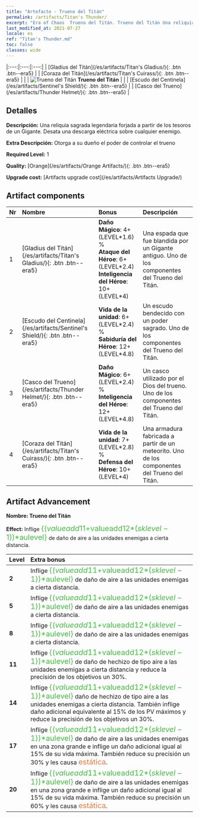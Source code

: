 ```yaml
---
title: "Artefacto - Trueno del Titán"
permalink: /artifacts/Titan's Thunder/
excerpt: "Era of Chaos  Trueno del Titán. Trueno del Titán Una reliquia sagrada legendaria forjada a partir de los tesoros de un Gigante. Desata una descarga eléctrica sobre cualquier enemigo."
last_modified_at: 2021-07-27
locale: es
ref: "Titan's Thunder.md"
toc: false
classes: wide
---
```


  |:---:|:---:|:---:| 
  |  [Gladius del Titán](/es/artifacts/Titan's Gladius/){: .btn .btn--era5} |   |  [Coraza del Titán](/es/artifacts/Titan's Cuirass/){: .btn .btn--era5} | 
  |   | ![Trueno del Titán](/images/t/icon_artifact_42.png) **Trueno del Titán** |  | 
  |  [Escudo del Centinela](/es/artifacts/Sentinel's Shield/){: .btn .btn--era5} |   |  [Casco del Trueno](/es/artifacts/Thunder Helmet/){: .btn .btn--era5} | 


## Detalles

 **Descripción:** Una reliquia sagrada legendaria forjada a partir de los tesoros de un Gigante. Desata una descarga eléctrica sobre cualquier enemigo.

 **Extra Descripción:** Otorga a su dueño el poder de controlar el trueno

 **Required Level:** 1

 **Quality:** [Orange](/es/artifacts/Orange Artifacts/){: .btn .btn--era5}

 **Upgrade cost:** [Artifacts upgrade cost](/es/artifacts/Artifacts Upgrade/)



## Artifact components

  | Nr |    Nombre    |   Bonus | Descripción | 
  |:---|:-----------|:--------|:------------| 
  | 1 | [Gladius del Titán](/es/artifacts/Titan's Gladius/){: .btn .btn--era5} | **Daño Mágico**: 4+(LEVEL\*1.6) %<br/>**Ataque del Héroe**: 6+(LEVEL\*2.4)<br/>**Inteligencia del Héroe**: 10+(LEVEL\*4) | Una espada que fue blandida por un Gigante antiguo. Uno de los componentes del Trueno del Titán. | 
  | 2 | [Escudo del Centinela](/es/artifacts/Sentinel's Shield/){: .btn .btn--era5} | **Vida de la unidad**: 6+(LEVEL\*2.4) %<br/>**Sabiduría del Héroe**: 12+(LEVEL\*4.8) | Un escudo bendecido con un poder sagrado. Uno de los componentes del Trueno del Titán. | 
  | 3 | [Casco del Trueno](/es/artifacts/Thunder Helmet/){: .btn .btn--era5} | **Daño Mágico**: 6+(LEVEL\*2.4) %<br/>**Inteligencia del Héroe**: 12+(LEVEL\*4.8) | Un casco utilizado por el Dios del trueno. Uno de los componentes del Trueno del Titán. | 
  | 4 | [Coraza del Titán](/es/artifacts/Titan's Cuirass/){: .btn .btn--era5} | **Vida de la unidad**: 7+(LEVEL\*2.8) %<br/>**Defensa del Héroe**: 10+(LEVEL\*4) | Una armadura fabricada a partir de un meteorito. Uno de los componentes del Trueno del Titán. | 


## Artifact Advancement

 **Nombre: Trueno del Titán**

 **Effect:** Inflige <span style="color: #48b946;font-size:20px">{($valueadd11+$valueadd12*($sklevel-1))*$aulevel}</span> de daño de aire a las unidades enemigas a cierta distancia.

  |  Level  |    Extra bonus  | 
  |:--------|:----------------| 
  | **2** | Inflige <span style="color: #48b946;font-size:20px">{($valueadd11+$valueadd12*($sklevel-1))*$aulevel}</span> de daño de aire a las unidades enemigas a cierta distancia. | 
  | **5** | Inflige <span style="color: #48b946;font-size:20px">{($valueadd11+$valueadd12*($sklevel-1))*$aulevel}</span> de daño de aire a las unidades enemigas a cierta distancia. | 
  | **8** | Inflige <span style="color: #48b946;font-size:20px">{($valueadd11+$valueadd12*($sklevel-1))*$aulevel}</span> de daño de aire a las unidades enemigas a cierta distancia. | 
  | **11** | Inflige <span style="color: #48b946;font-size:20px">{($valueadd11+$valueadd12*($sklevel-1))*$aulevel}</span> de daño de hechizo de tipo aire a las unidades enemigas a cierta distancia y reduce la precisión de los objetivos un 30%. | 
  | **14** | Inflige <span style="color: #48b946;font-size:20px">{($valueadd11+$valueadd12*($sklevel-1))*$aulevel}</span> daño de hechizo de tipo aire a las unidades enemigas a cierta distancia. También inflige daño adicional equivalente al 15% de los PV máximos y reduce la precisión de los objetivos un 30%. | 
  | **17** | Inflige <span style="color: #48b946;font-size:20px">{($valueadd11+$valueadd12*($sklevel-1))*$aulevel}</span> de daño de aire a las unidades enemigas en una zona grande e inflige un daño adicional igual al 15% de su vida máxima. También reduce su precisión un 30% y les causa <span style="color: #e07c44;font-size:20px">estática</span>. | 
  | **20** | Inflige <span style="color: #48b946;font-size:20px">{($valueadd11+$valueadd12*($sklevel-1))*$aulevel}</span> de daño de aire a las unidades enemigas en una zona grande e inflige un daño adicional igual al 15% de su vida máxima. También reduce su precisión un 60% y les causa <span style="color: #e07c44;font-size:20px">estática</span>. | 
